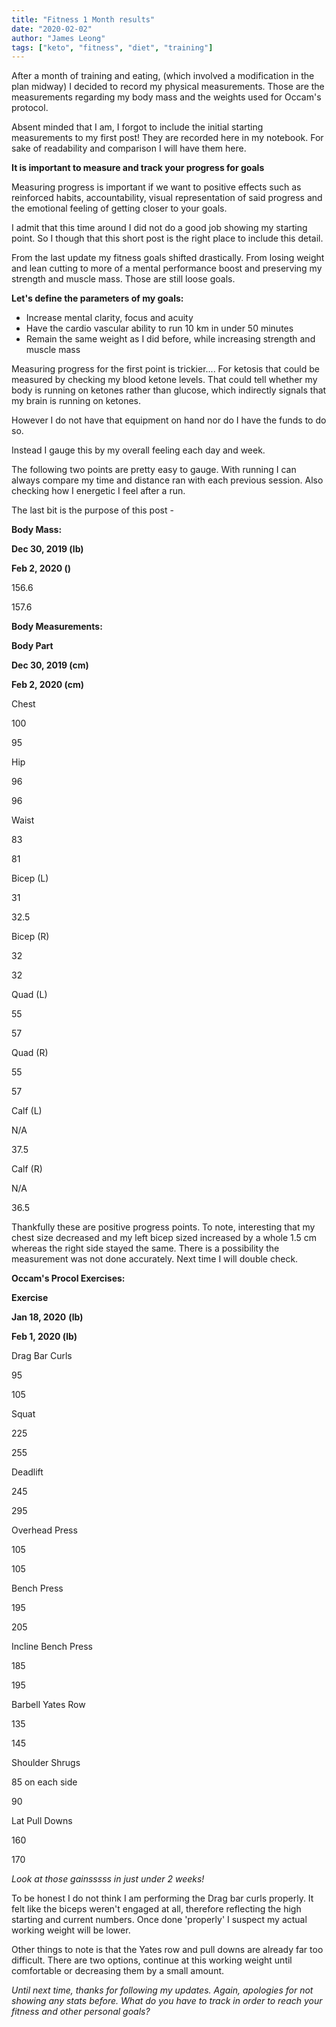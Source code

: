 ```yaml
---
title: "Fitness 1 Month results"
date: "2020-02-02"
author: "James Leong"
tags: ["keto", "fitness", "diet", "training"]
---
```


After a month of training and eating, (which involved a modification in the plan midway) I decided to record my physical measurements. Those are the measurements regarding my body mass and the weights used for Occam's protocol.

Absent minded that I am, I forgot to include the initial starting measurements to my first post! They are recorded here in my notebook. For sake of readability and comparison I will have them here.

**It is important to measure and track your progress for goals**

Measuring progress is important if we want to positive effects such as reinforced habits, accountability, visual representation of said progress and the emotional feeling of getting closer to your goals.

I admit that this time around I did not do a good job showing my starting point. So I though that this short post is the right place to include this detail.

From the last update my fitness goals shifted drastically. From losing weight and lean cutting to more of a mental performance boost and preserving my strength and muscle mass. Those are still loose goals.

**Let's define the parameters of my goals:**

- Increase mental clarity, focus and acuity
- Have the cardio vascular ability to run 10 km in under 50 minutes
- Remain the same weight as I did before, while increasing strength and muscle mass

Measuring progress for the first point is trickier.... For ketosis that could be measured by checking my blood ketone levels. That could tell whether my body is running on ketones rather than glucose, which indirectly signals that my brain is running on ketones.

However I do not have that equipment on hand nor do I have the funds to do so.

Instead I gauge this by my overall feeling each day and week.

The following two points are pretty easy to gauge. With running I can always compare my time and distance ran with each previous session. Also checking how I energetic I feel after a run.

The last bit is the purpose of this post -

**Body Mass:**

**Dec 30, 2019 (lb)**

**Feb 2, 2020 ()**

156.6

157.6

**Body Measurements:**

**Body Part**

**Dec 30, 2019 (cm)**

**Feb 2, 2020 (cm)**

Chest

100

95

Hip

96

96

Waist

83

81

Bicep (L)

31

32.5

Bicep (R)

32

32

Quad (L)

55

57

Quad (R)

55

57

Calf (L)

N/A

37.5

Calf (R)

N/A

36.5

Thankfully these are positive progress points. To note, interesting that my chest size decreased and my left bicep sized increased by a whole 1.5 cm whereas the right side stayed the same. There is a possibility the measurement was not done accurately. Next time I will double check.

**Occam's Procol Exercises:**

**Exercise**

**Jan 18, 2020** **(lb)**

**Feb 1, 2020 (lb)**

Drag Bar Curls

95

105

Squat

225

255

Deadlift

245

295

Overhead Press

105

105

Bench Press

195

205

Incline Bench Press

185

195

Barbell Yates Row

135

145

Shoulder Shrugs

85 on each side

90

Lat Pull Downs

160

170

_Look at those gainsssss in just under 2 weeks!_

To be honest I do not think I am performing the Drag bar curls properly. It felt like the biceps weren't engaged at all, therefore reflecting the high starting and current numbers. Once done 'properly' I suspect my actual working weight will be lower.

Other things to note is that the Yates row and pull downs are already far too difficult. There are two options, continue at this working weight until comfortable or decreasing them by a small amount.

_Until next time, thanks for following my updates. Again, apologies for not showing any stats before. What do you have to track in order to reach your fitness and other personal goals?_
